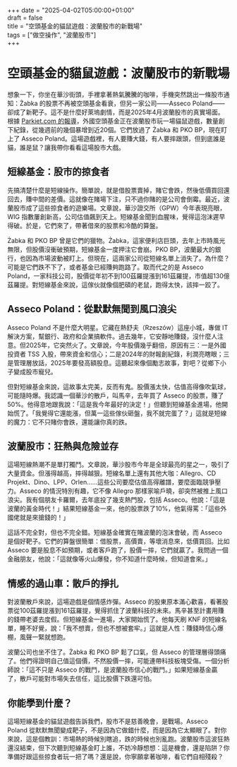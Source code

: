 +++
date = "2025-04-02T05:00:00+01:00"  
draft = false  
title = "空頭基金的貓鼠遊戲：波蘭股市的新戰場"  
tags = ["做空操作", "波蘭股市"]  
+++

# 空頭基金的貓鼠遊戲：波蘭股市的新戰場

想象一下，你坐在華沙街頭，手裡拿著熱氣騰騰的咖啡，手機突然跳出一條股市通知：Żabka 的股票不再被空頭基金看衰，但另一家公司——Asseco Poland——卻成了新靶子。這不是什麼好萊塢劇情，而是2025年4月波蘭股市的真實場面。根據 [Parkiet.com 的報導](https://www.parkiet.com/firmy/art42048861-shorty-odpuscily-zabce-ale-wziely-na-celownik-nowa-spolke)，外國空頭基金正在波蘭股市玩一場貓鼠遊戲，數量創下紀錄，從幾週前的幾個暴增到近20個。它們放過了 Żabka 和 PKO BP，現在盯上了 Asseco Poland。這場遊戲裡，有人要賺大錢，有人要摔跟頭，但到底誰是貓，誰是鼠？讓我帶你看看這場股市大戲。

## 短線基金：股市的掠食者

先搞清楚什麼是短線操作。簡單說，就是借股票賣掉，賭它會跌，然後低價買回還回去，賺中間的差價。這就像在賭場下注，只不過你賭的是公司會倒霉。最近，波蘭股市成了這些掠食者的遊樂場。文章說，華沙證交所（GPW）今年表現亮眼，WIG 指數屢創新高，公司估值飆到天上。短線基金聞到血腥味，覺得這泡沫遲早得破。於是，它們來了，帶著借來的股票和冷酷的算盤。

Żabka 和 PKO BP 曾是它們的獵物。Żabka，這家便利店巨頭，去年上市時風光無限，但股價沒衝破預期，短線基金一度押注它會崩。PKO BP，波蘭最大的銀行，也因為市場波動被盯上。但現在，這兩家公司從短線名單上消失了。為什麼？可能是它們跌不下了，或者基金已經賺夠跑路了。取而代之的是 Asseco Poland，一家科技公司，股價從年初不到100茲羅提漲到161茲羅提，市值超130億茲羅提。對短線基金來說，這傢伙就像個肥碩的老鼠，跑得太快，該摔一跤了。

## Asseco Poland：從默默無聞到風口浪尖

Asseco Poland 不是什麼大明星。它藏在熱舒夫（Rzeszów）這座小城，專做 IT 解決方案，幫銀行、政府和企業搞軟件。過去幾年，它安靜地賺錢，沒什麼人注意。但2025年，它突然火了。文章說，今年股價幾乎翻倍，原因有三：一是外國投資者 TSS 入股，帶來資金和信心；二是2024年的財報創紀錄，利潤亮瞎眼；三是管理層放話，2025年要發高額股息。這聽起來像個勵志故事，對吧？從鄉下小子變成股市寵兒。

但對短線基金來說，這故事太完美，反而有鬼。股價漲太快，估值高得像吹氣球，可能隨時爆。我認識一個華沙的散戶，叫馬辛，去年買了 Asseco 的股票，賺了50%。他得意地跟我說：「這是我今年最好的決定！」但聽到短線基金進場，他開始慌了。「我覺得它還能漲，但萬一這些傢伙砸盤，我不就完蛋了？」這就是短線的魔力：它不只賭你會跌，還能讓你真的跌。

## 波蘭股市：狂熱與危險並存

這場短線熱潮不是單打獨鬥。文章說，華沙股市今年是全球最亮的星之一，吸引了大量資金。但漲得越高，摔得越狠。短線名單上還有其他大咖：Allegro、CD Projekt、Dino、LPP、Orlen……這些公司要麼估值高得離譜，要麼面臨競爭壓力。Asseco 的情況特別有趣，它不像 Allegro 那樣家喻戶曉，卻突然被推上風口浪尖。我有個朋友卡羅爾，去年底投了幾支熱門股，包括 Asseco。他說：「這是波蘭的黃金時代！」結果短線基金一來，他的股票跌了10%，他氣得罵：「這些外國佬就是來搶錢的！」

這話不完全對，但也不完全錯。短線基金確實在賭波蘭的泡沫會破，而 Asseco 是個好靶子。它們的算盤很簡單：借股票，高價賣，等壞消息來，低價買回。比如 Asseco 要是股息不如預期，或者客戶跑了，股價一摔，它們就贏了。我問過一個金融朋友，他說：「這就像等火山爆發，你不知道什麼時候，但知道會來。」

## 情感的過山車：散戶的掙扎

對波蘭散戶來說，這場遊戲是個情感炸彈。Asseco 的股東原本滿心歡喜，看著股票從100茲羅提漲到161茲羅提，覺得抓住了波蘭科技的未來。馬辛甚至計畫用賺的錢帶老婆去度假。但短線基金一進場，大家開始慌了。他每天刷 KNF 的短線名單，睡不好覺，說：「我不想賣，但也不想被套牢。」這就是人性：賺錢時信心爆棚，風聲一緊就想跑。

波蘭公司也坐不住了。Żabka 和 PKO BP 鬆了口氣，但 Asseco 的管理層得頭痛了。他們得證明自己值這個價，不然股價一摔，可能連帶科技板塊受傷。一個分析師說：「這不只是 Asseco 的戰鬥，是波蘭股市信心的戰鬥。」如果短線基金贏了，散戶可能對市場失去信任，這比股價下跌還可怕。

## 你能學到什麼？

這場短線基金的貓鼠遊戲告訴我們，股市不是慈善晚會，是戰場。Asseco Poland 從默默無聞變成靶子，不是因為它做錯什麼，而是因為它太顯眼了。對你來說，這是個教訓：市場熱的時候別瞎追，跌的時候也別亂跑。波蘭股市這波狂熱還沒結束，但下次聽到短線基金盯上誰，不妨冷靜想想：這是機會，還是陷阱？你準備好跟這些掠食者玩一把了嗎？還是說，你寧願拿著咖啡，看它們自相殘殺？
